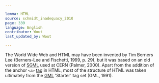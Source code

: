 ```yaml
---

lemma: HTML
source: schmidt_inadequacy_2010
page: 339
language: English
contributor: Wout
last_updated_by: Wout

---
```


The World Wide Web and HTML may have been invented by Tim Berners Lee (Berners-Lee and Fischetti, 1999, p. 29), but it was based on an old version of [SGML](SGML.html) used at CERN (Palmer, 2000). Apart from the addition of the anchor `<a>` [tag](tag.html) in HTML, most of the structure of HTML was taken ultimately from the [GML](GML.html) 'Starter' tag set (GML, 1991).
